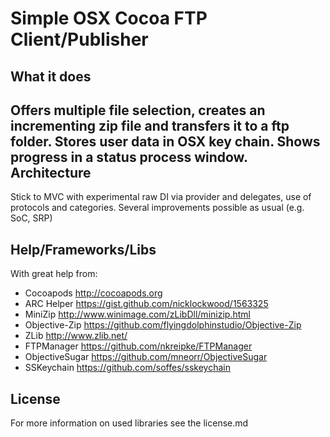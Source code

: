 Simple OSX Cocoa FTP Client/Publisher
=================
What it does
-----------
Offers multiple file selection, creates an incrementing zip file and transfers it to a ftp folder. Stores user data in OSX key chain. Shows progress in a status process window.
Architecture
-----------
Stick to MVC with experimental raw DI via provider and delegates, use of protocols and categories. Several improvements possible as usual (e.g. SoC, SRP)


Help/Frameworks/Libs
-----------
With great help from:

* Cocoapods http://cocoapods.org
* ARC Helper https://gist.github.com/nicklockwood/1563325
* MiniZip http://www.winimage.com/zLibDll/minizip.html
* Objective-Zip https://github.com/flyingdolphinstudio/Objective-Zip
* ZLib http://www.zlib.net/
* FTPManager https://github.com/nkreipke/FTPManager
* ObjectiveSugar https://github.com/mneorr/ObjectiveSugar
* SSKeychain https://github.com/soffes/sskeychain

License
----------
For more information on used libraries see the license.md
